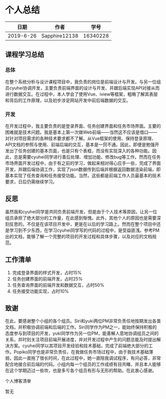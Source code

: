# 个人总结
| 日期      | 作者          | 学号     |
| --------- | ------------- | -------- |
| 2019-6-26 | Sapphire12138 | 16340228 |
## 课程学习总结

### 总体

在整个系统分析与设计课程项目中，我负责的岗位是前端设计与开发。与另一位组员cyuhei协调开发，主要负责前端界面的设计与开发、并跟后端实现API对接从而进行数据交互。在过程中，本人学会了使用Vue、iview等框架，粗略了解其表层和背后的工作原理，以及初步涉足网站开发中前后端数据的交互。

### 开发

在开发过程中，我主要负责的是登录界面、任务创建界面和任务市场界面。主要的困难就是技术问题。我是基本上第一次做Web前端——当然这不应该是借口——对针对项目需求的各种技术要求都不了解。从Vue框架的使用、保持登录原理、API文档的参照与使用、前端后端的交互，基本是一窍不通。因此，即便是勉强开发出了任务创建的基本页面，也是只有个表框，而没有实现深入的各种功能。因此，总是需要cyuhei同学进行善后处理、增加功能、修改bug等工作。然而在任务市场界面开发过程中，由于有之前的学习，做起来相对得心应手一些，完成了界面开发，并跟后端协调工作，实现了json数据传到后端并根据返回数据渲染前端，即基本实现了任务查询和任务接受功能。当然，这些都是前端工作人员最基本的技术要求，日后仍需继续学习。

## 反思

虽然我和cyuhei同学是共同负责前端开发，但是由于个人技术等原因，让另一位组员承担了绝大部分的工作量，在此感到惭愧。此外，其他个人的原因也是需要深刻反思的。不仅是在该项目开发中，更是在以后的学习路上。然而在整个项目中还是学习到不少东西，在学习cyuhei同学写的代码的过程中，是受益匪浅。参考PM出的文档，能够了解一个完整的项目的开发过程和具体步骤，以及对应的文档规范。

## 工作清单

1. 完成登录界面的样式开发，占时15%
2. 任务创建界面的前端开发，占时25%
3. 任务查询界面的前端开发和数据交互，占时50%
4. 任务接受功能实现，占时10%

## 致谢

  在此，要感谢整个小组的各个组员。Siri和yuki两位PM非常负责任地按期发出各类文档，并积极协调前端和后端的工作。Siri同学作为PM之一，能始终保持积极的态度参与到项目的开发，yuki同学作为另一位PM，能善解人意地协调组员之间的关系，并时刻关注项目前端开展进度，并对开发过程中产生的问题总能及时提出解决方案。cyuhei同学以其项目开发经验和技术基础，完成了前端绝大部分的工作。Popiko同学也是非常负责任，在我做任务市场过程中，由于我技术基础薄弱，因此一直拖了很长时间，在此过程中，她一直陪我调试程序，有问必答，非常配合地接合前后端的代码。小组内每一个组员的工作成绩有目共睹，并且本人能够在这个学期迈过一些坎，也是多亏各个组员有形与无形的帮助。在此衷心感谢。

个人博客清单

  暂无